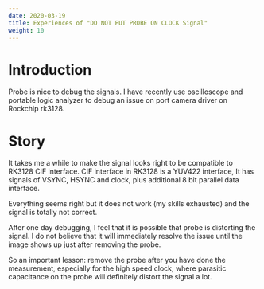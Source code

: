 ```yaml
---
date: 2020-03-19
title: Experiences of "DO NOT PUT PROBE ON CLOCK Signal"
weight: 10
---
```


# Introduction

Probe is nice to debug the signals. I have recently use oscilloscope and portable
logic analyzer to debug an issue on port camera driver on Rockchip rk3128.

# Story

It takes me a while to make the signal looks right to be compatible to RK3128
CIF interface. CIF interface in RK3128 is a YUV422 interface, It has signals of
VSYNC, HSYNC and clock, plus additional 8 bit parallel data interface.

Everything seems right but it does not work (my skills exhausted) and the
signal is totally not correct.

After one day debugging, I feel that it is possible that probe is distorting
the signal. I do not believe that it will immediately resolve the issue until
the image shows up just after removing the probe.

So an important lesson: remove the probe after you have done the measurement,
especially for the high speed clock, where parasitic capacitance on the probe
will definitely distort the signal a lot.
